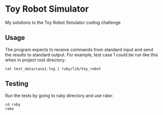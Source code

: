 # Toy Robot Simulator
My solutions to the Toy Robot Simulator coding challenge

## Usage
The program expects to receive commands from standard input and send the results to standard output. For example, test case 1 could be run like this when in project root directory:
```
cat test_data/case1.log | ruby/lib/toy_robot
```

## Testing
Run the tests by going to ruby directory and use rake:
```
cd ruby
rake
```

